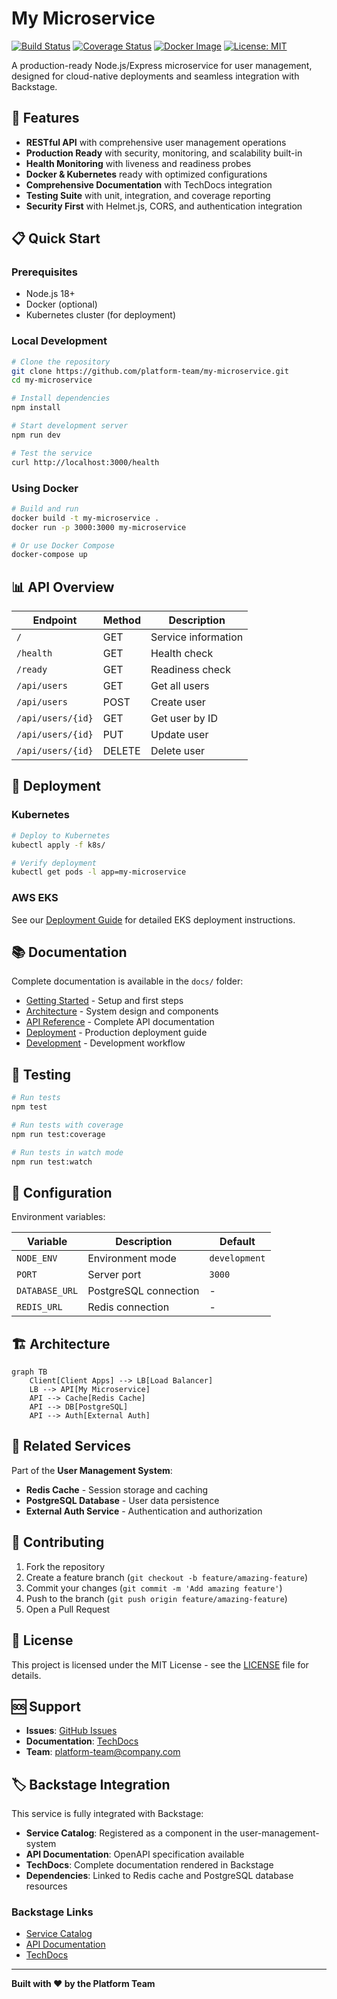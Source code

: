 # My Microservice

[![Build Status](https://github.com/platform-team/my-microservice/workflows/CI/badge.svg)](https://github.com/platform-team/my-microservice/actions)
[![Coverage Status](https://codecov.io/gh/platform-team/my-microservice/branch/main/graph/badge.svg)](https://codecov.io/gh/platform-team/my-microservice)
[![Docker Image](https://img.shields.io/docker/v/platform-team/my-microservice?label=docker)](https://hub.docker.com/r/platform-team/my-microservice)
[![License: MIT](https://img.shields.io/badge/License-MIT-yellow.svg)](https://opensource.org/licenses/MIT)

A production-ready Node.js/Express microservice for user management, designed for cloud-native deployments and seamless integration with Backstage.

## 🚀 Features

- **RESTful API** with comprehensive user management operations
- **Production Ready** with security, monitoring, and scalability built-in
- **Health Monitoring** with liveness and readiness probes
- **Docker & Kubernetes** ready with optimized configurations
- **Comprehensive Documentation** with TechDocs integration
- **Testing Suite** with unit, integration, and coverage reporting
- **Security First** with Helmet.js, CORS, and authentication integration

## 📋 Quick Start

### Prerequisites

- Node.js 18+
- Docker (optional)
- Kubernetes cluster (for deployment)

### Local Development

```bash
# Clone the repository
git clone https://github.com/platform-team/my-microservice.git
cd my-microservice

# Install dependencies
npm install

# Start development server
npm run dev

# Test the service
curl http://localhost:3000/health
```

### Using Docker

```bash
# Build and run
docker build -t my-microservice .
docker run -p 3000:3000 my-microservice

# Or use Docker Compose
docker-compose up
```

## 📊 API Overview

| Endpoint | Method | Description |
|----------|--------|-------------|
| `/` | GET | Service information |
| `/health` | GET | Health check |
| `/ready` | GET | Readiness check |
| `/api/users` | GET | Get all users |
| `/api/users` | POST | Create user |
| `/api/users/{id}` | GET | Get user by ID |
| `/api/users/{id}` | PUT | Update user |
| `/api/users/{id}` | DELETE | Delete user |

## 🚢 Deployment

### Kubernetes

```bash
# Deploy to Kubernetes
kubectl apply -f k8s/

# Verify deployment
kubectl get pods -l app=my-microservice
```

### AWS EKS

See our [Deployment Guide](docs/deployment.md) for detailed EKS deployment instructions.

## 📚 Documentation

Complete documentation is available in the `docs/` folder:

- [Getting Started](docs/getting-started.md) - Setup and first steps
- [Architecture](docs/architecture.md) - System design and components
- [API Reference](docs/api-reference.md) - Complete API documentation
- [Deployment](docs/deployment.md) - Production deployment guide
- [Development](docs/development.md) - Development workflow

## 🧪 Testing

```bash
# Run tests
npm test

# Run tests with coverage
npm run test:coverage

# Run tests in watch mode
npm run test:watch
```

## 🔧 Configuration

Environment variables:

| Variable | Description | Default |
|----------|-------------|---------|
| `NODE_ENV` | Environment mode | `development` |
| `PORT` | Server port | `3000` |
| `DATABASE_URL` | PostgreSQL connection | - |
| `REDIS_URL` | Redis connection | - |

## 🏗️ Architecture

```mermaid
graph TB
    Client[Client Apps] --> LB[Load Balancer]
    LB --> API[My Microservice]
    API --> Cache[Redis Cache]
    API --> DB[PostgreSQL]
    API --> Auth[External Auth]
```

## 🔗 Related Services

Part of the **User Management System**:

- **Redis Cache** - Session storage and caching
- **PostgreSQL Database** - User data persistence
- **External Auth Service** - Authentication and authorization

## 🤝 Contributing

1. Fork the repository
2. Create a feature branch (`git checkout -b feature/amazing-feature`)
3. Commit your changes (`git commit -m 'Add amazing feature'`)
4. Push to the branch (`git push origin feature/amazing-feature`)
5. Open a Pull Request

## 📄 License

This project is licensed under the MIT License - see the [LICENSE](LICENSE) file for details.

## 🆘 Support

- **Issues**: [GitHub Issues](https://github.com/platform-team/my-microservice/issues)
- **Documentation**: [TechDocs](https://backstage.example.com/docs/default/component/my-microservice)
- **Team**: platform-team@company.com

## 🏷️ Backstage Integration

This service is fully integrated with Backstage:

- **Service Catalog**: Registered as a component in the user-management-system
- **API Documentation**: OpenAPI specification available
- **TechDocs**: Complete documentation rendered in Backstage
- **Dependencies**: Linked to Redis cache and PostgreSQL database resources

### Backstage Links

- [Service Catalog](https://backstage.example.com/catalog/default/component/my-microservice)
- [API Documentation](https://backstage.example.com/api-docs/default/api/my-microservice-api)
- [TechDocs](https://backstage.example.com/docs/default/component/my-microservice)

---

**Built with ❤️ by the Platform Team**